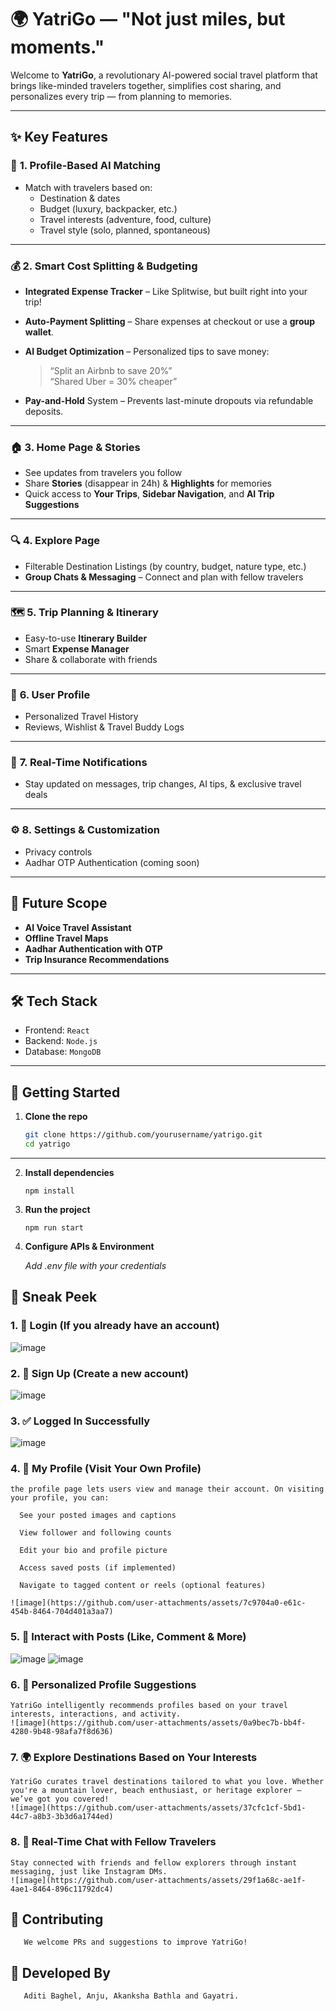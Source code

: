 # 🌍 YatriGo — "Not just miles, but moments."

Welcome to **YatriGo**, a revolutionary AI-powered social travel platform that brings like-minded travelers together, simplifies cost sharing, and personalizes every trip — from planning to memories.


---

## ✨ Key Features

### 🔗 **1. Profile-Based AI Matching**
- Match with travelers based on:
  - Destination & dates
  - Budget (luxury, backpacker, etc.)
  - Travel interests (adventure, food, culture)
  - Travel style (solo, planned, spontaneous)

---

### 💰 **2. Smart Cost Splitting & Budgeting**
- **Integrated Expense Tracker** – Like Splitwise, but built right into your trip!
- **Auto-Payment Splitting** – Share expenses at checkout or use a **group wallet**.
- **AI Budget Optimization** – Personalized tips to save money:
  > “Split an Airbnb to save 20%”  
  > “Shared Uber = 30% cheaper”

- **Pay-and-Hold** System – Prevents last-minute dropouts via refundable deposits.

---

### 🏠 **3. Home Page & Stories**
- See updates from travelers you follow
- Share **Stories** (disappear in 24h) & **Highlights** for memories
- Quick access to **Your Trips**, **Sidebar Navigation**, and **AI Trip Suggestions**

---

### 🔍 **4. Explore Page**
- Filterable Destination Listings (by country, budget, nature type, etc.)
- **Group Chats & Messaging** – Connect and plan with fellow travelers

---

### 🗺️ **5. Trip Planning & Itinerary**
- Easy-to-use **Itinerary Builder**
- Smart **Expense Manager**
- Share & collaborate with friends

---

### 👤 **6. User Profile**
- Personalized Travel History
- Reviews, Wishlist & Travel Buddy Logs

---

### 🔔 **7. Real-Time Notifications**
- Stay updated on messages, trip changes, AI tips, & exclusive travel deals

---

### ⚙️ **8. Settings & Customization**
- Privacy controls
- Aadhar OTP Authentication (coming soon)

---

## 🔮 Future Scope
- **AI Voice Travel Assistant**
- **Offline Travel Maps**
- **Aadhar Authentication with OTP**
- **Trip Insurance Recommendations**

---

## 🛠️ Tech Stack
- Frontend: `React` 
- Backend: `Node.js` 
- Database: `MongoDB`
  
---

## 🚀 Getting Started

1. **Clone the repo**
   ```bash
   git clone https://github.com/yourusername/yatrigo.git
   cd yatrigo

---

 2. **Install dependencies**

    ```npm install```

 3. **Run the project**

    ```npm run start```

 4. **Configure APIs & Environment**

    *Add .env file with your credentials*
    
## 📸 Sneak Peek
### 1. 🔐 Login (If you already have an account)
   ![image](https://github.com/user-attachments/assets/37673a44-3968-4e0d-bdb3-a500c8e8eda0)
   
### 2. 📝 Sign Up (Create a new account)
   ![image](https://github.com/user-attachments/assets/d56a1e43-e115-4609-ae77-248dc35a7263)
   
### 3. ✅ Logged In Successfully
   ![image](https://github.com/user-attachments/assets/0afd0a59-2ab8-49a6-8a15-a637ab26337b)
  
### 4. 👤 My Profile (Visit Your Own Profile)
    the profile page lets users view and manage their account. On visiting your profile, you can:

      See your posted images and captions
  
      View follower and following counts
  
      Edit your bio and profile picture
  
      Access saved posts (if implemented)
  
      Navigate to tagged content or reels (optional features)

    ![image](https://github.com/user-attachments/assets/7c9704a0-e61c-454b-8464-704d401a3aa7)
    
### 5. 💬 Interact with Posts (Like, Comment & More)
   ![image](https://github.com/user-attachments/assets/b39bb132-ac02-4cfd-a87f-f07e73c0a963)
   ![image](https://github.com/user-attachments/assets/a71d79ac-3ffa-47ae-8336-eec4ea1e0486)

### 6. 🎯 Personalized Profile Suggestions

    YatriGo intelligently recommends profiles based on your travel interests, interactions, and activity.
    ![image](https://github.com/user-attachments/assets/0a9bec7b-bb4f-4280-9b48-98afa7f8d636)
    
### 7. 🌍 Explore Destinations Based on Your Interests

    YatriGo curates travel destinations tailored to what you love. Whether you're a mountain lover, beach enthusiast, or heritage explorer — we’ve got you covered!
    ![image](https://github.com/user-attachments/assets/37cfc1cf-5bd1-44c7-a8b3-3b3d6a1744ed)
    
### 8. 💬 Real-Time Chat with Fellow Travelers

    Stay connected with friends and fellow explorers through instant messaging, just like Instagram DMs.
    ![image](https://github.com/user-attachments/assets/29f1a68c-ae1f-4ae1-8464-896c11792dc4)
### 








## 🤝 Contributing

       We welcome PRs and suggestions to improve YatriGo!

       
## 👾 Developed By
       Aditi Baghel, Anju, Akanksha Bathla and Gayatri.
